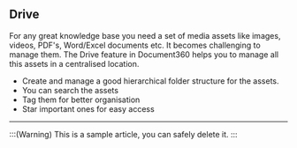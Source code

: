 ## Drive
For any great knowledge base you need a set of media assets like images, videos, PDF's, Word/Excel documents etc. It becomes challenging to manage them. The Drive feature in Document360 helps you to manage all this assets in a centralised location.

* Create and manage a good hierarchical folder structure for the assets.
* You can search the assets
* Tag them for better organisation
*  Star important ones for easy access

***

:::(Warning)
This is a sample article, you can safely delete it.
:::
